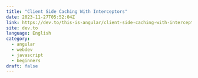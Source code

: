 ```yaml
---
title: "Client Side Caching With Interceptors"
date: 2023-11-27T05:52:04Z
link: https://dev.to/this-is-angular/client-side-caching-with-interceptors-ii?utm_medium=RSS&utm_source=news.12bit.vn
site: dev.to
language: English
category:
  - angular
  - webdev
  - javascript
  - beginners
draft: false
---
```

